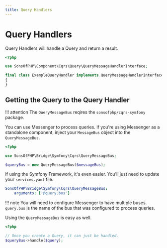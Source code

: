 ```yaml
---
title: Query Handlers
---
```


# Query Handlers

Query Handlers will handle a Query and return a result.

```php
<?php

use SonsOfPHP\Component\Cqrs\Query\QueryMessageHandlerInterface;

final class ExampleQueryHandler implements QueryMessageHandlerInterface
{
}
```

## Getting the Query to the Query Handler

!!! attention
    The `QueryMessageBus` reqires the `sonsofphp/cqrs-symfony`
    package.

You can use Messenger to process queries. If you're using Messenger as a
standalone component, inject your `MessageBus` object into the
`QueryMessageBus`.

```php
<?php

use SonsOfPHP\Bridge\Symfony\Cqrs\QueryMessageBus;

$queryBus = new QueryMessageBus($messageBus);
```

If using the Symfony Framework, it's even easier. You'll just need to update
your `services.yaml` file.

```yaml
SonsOfPHP\Bridge\Symfony\Cqrs\QueryMessageBus:
    arguments: ['@query.bus']
```

!!! note
    You will need to configure Messenger to have multiple buses. `query.bus`
    is the name of the bus that was configured to process queries.

Using the `QueryMessageBus` is easy as well.

```php
<?php

// Once you create a Query, it can just be handled.
$queryBus->handle($query);
```
